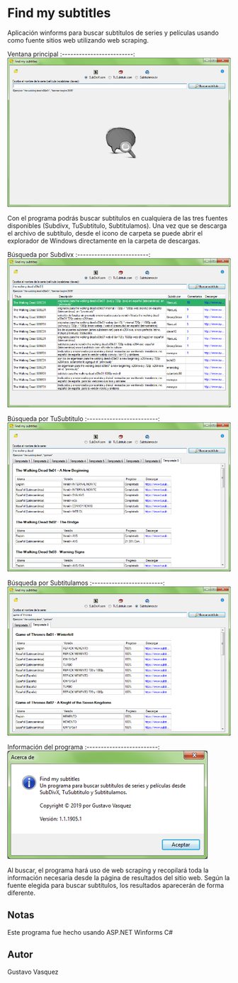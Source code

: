 # Find my subtitles
Aplicación winforms para buscar subtítulos de series y películas usando como fuente sitios web utilizando web scraping.

Ventana principal
:-------------------------:
![FindMySubtitles-MainWindow](SubtitleFinderApp/Resources/previews/find_my_subtitles_1.png)

Con el programa podrás buscar subtítulos en cualquiera de las tres fuentes disponibles (Subdivx, TuSubtitulo, Subtitulamos).
Una vez que se descarga el archivo de subtítulo, desde el icono de carpeta se puede abrir el explorador de Windows directamente en la carpeta de descargas.

Búsqueda por Subdivx
:-------------------------:
![FindMySubtitles-Subdivx](SubtitleFinderApp/Resources/previews/find_my_subtitles_2.png)

Búsqueda por TuSubtitulo
:-------------------------:
![FindMySubtitles-TuSubtitulo](SubtitleFinderApp/Resources/previews/find_my_subtitles_3.png)

Búsqueda por Subtitulamos
:-------------------------:
![FindMySubtitles-Subtitulamos](SubtitleFinderApp/Resources/previews/find_my_subtitles_4.png)

Información del programa
:-------------------------:
![FindMySubtitles-About](SubtitleFinderApp/Resources/previews/find_my_subtitles_5.png)

Al buscar, el programa hará uso de web scraping y recopilará toda la información necesaria desde la página de resultados del sitio web.
Según la fuente elegida para buscar subtítulos, los resultados aparecerán de forma diferente.

## Notas
Este programa fue hecho usando ASP.NET Winforms C#

## Autor
Gustavo Vasquez
